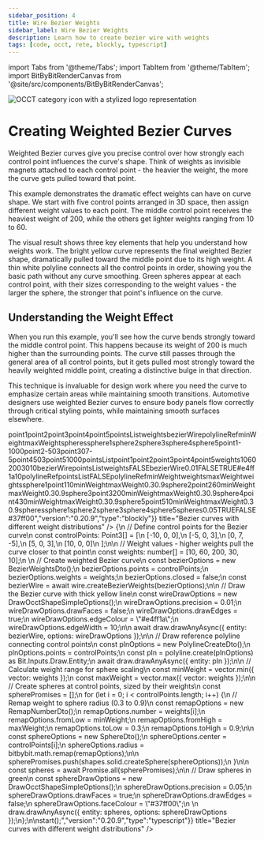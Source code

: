 ```yaml
---
sidebar_position: 4
title: Wire Bezier Weights
sidebar_label: Wire Bezier Weights
description: Learn how to create bezier wire with weights
tags: [code, occt, rete, blockly, typescript]
---
```


import Tabs from '@theme/Tabs';
import TabItem from '@theme/TabItem';
import BitByBitRenderCanvas from '@site/src/components/BitByBitRenderCanvas';

<img 
  class="category-icon-small" 
  src="https://s.bitbybit.dev/assets/icons/white/occt-icon.svg" 
  alt="OCCT category icon with a stylized logo representation" 
  title="OCCT category icon" />

# Creating Weighted Bezier Curves

Weighted Bezier curves give you precise control over how strongly each control point influences the curve's shape. Think of weights as invisible magnets attached to each control point - the heavier the weight, the more the curve gets pulled toward that point.

This example demonstrates the dramatic effect weights can have on curve shape. We start with five control points arranged in 3D space, then assign different weight values to each point. The middle control point receives the heaviest weight of 200, while the others get lighter weights ranging from 10 to 60.

The visual result shows three key elements that help you understand how weights work. The bright yellow curve represents the final weighted Bezier shape, dramatically pulled toward the middle point due to its high weight. A thin white polyline connects all the control points in order, showing you the basic path without any curve smoothing. Green spheres appear at each control point, with their sizes corresponding to the weight values - the larger the sphere, the stronger that point's influence on the curve.

## Understanding the Weight Effect

When you run this example, you'll see how the curve bends strongly toward the middle control point. This happens because its weight of 200 is much higher than the surrounding points. The curve still passes through the general area of all control points, but it gets pulled most strongly toward the heavily weighted middle point, creating a distinctive bulge in that direction.

This technique is invaluable for design work where you need the curve to emphasize certain areas while maintaining smooth transitions. Automotive designers use weighted Bezier curves to ensure body panels flow correctly through critical styling points, while maintaining smooth surfaces elsewhere.

<Tabs groupId="bezier-weights-example">
<TabItem value="rete" label="Rete">
    <BitByBitRenderCanvas
    requireManualStart={true}
    script={{"script":"{\"id\":\"rete-v2-json\",\"nodes\":{\"d93ff9312fbaba0d\":{\"id\":\"d93ff9312fbaba0d\",\"name\":\"bitbybit.occt.shapes.wire.createBezierWeights\",\"customName\":\"bezier weights\",\"async\":true,\"drawable\":true,\"data\":{\"genericNodeData\":{\"hide\":true,\"oneOnOne\":false,\"flatten\":0,\"forceExecution\":false},\"closed\":false},\"inputs\":{\"points\":{\"connections\":[{\"node\":\"71dc37e5bf31abc7\",\"output\":\"list\",\"data\":{}}]},\"weights\":{\"connections\":[{\"node\":\"5e78ae53129348d2\",\"output\":\"result\",\"data\":{}}]}},\"position\":[1474.6086829856026,340.89493244534634]},\"6c71764f860388cb\":{\"id\":\"6c71764f860388cb\",\"name\":\"bitbybit.point.pointXYZ\",\"customName\":\"point xyz\",\"async\":false,\"drawable\":true,\"data\":{\"genericNodeData\":{\"hide\":false,\"oneOnOne\":false,\"flatten\":0,\"forceExecution\":false},\"x\":-10,\"y\":0,\"z\":0},\"inputs\":{},\"position\":[233.46875,142.23828125]},\"262c5b4158e10e7f\":{\"id\":\"262c5b4158e10e7f\",\"name\":\"bitbybit.point.pointXYZ\",\"customName\":\"point xyz\",\"async\":false,\"drawable\":true,\"data\":{\"genericNodeData\":{\"hide\":false,\"oneOnOne\":false,\"flatten\":0,\"forceExecution\":false},\"x\":-5,\"y\":0,\"z\":3},\"inputs\":{},\"position\":[224.73046875,479.984375]},\"aef87dde79aae140\":{\"id\":\"aef87dde79aae140\",\"name\":\"bitbybit.point.pointXYZ\",\"customName\":\"point xyz\",\"async\":false,\"drawable\":true,\"data\":{\"genericNodeData\":{\"hide\":false,\"oneOnOne\":false,\"flatten\":0,\"forceExecution\":false},\"x\":0,\"y\":7,\"z\":-5},\"inputs\":{},\"position\":[224.74154154459637,833.5904947916667]},\"6eb81a9d83fbbfe7\":{\"id\":\"6eb81a9d83fbbfe7\",\"name\":\"bitbybit.point.pointXYZ\",\"customName\":\"point xyz\",\"async\":false,\"drawable\":true,\"data\":{\"genericNodeData\":{\"hide\":false,\"oneOnOne\":false,\"flatten\":0,\"forceExecution\":false},\"x\":5,\"y\":0,\"z\":3},\"inputs\":{},\"position\":[242.77880556002404,1187.0961686117394]},\"8f6ffca91f2b1d12\":{\"id\":\"8f6ffca91f2b1d12\",\"name\":\"bitbybit.point.pointXYZ\",\"customName\":\"point xyz\",\"async\":false,\"drawable\":true,\"data\":{\"genericNodeData\":{\"hide\":false,\"oneOnOne\":false,\"flatten\":0,\"forceExecution\":false},\"x\":10,\"y\":0,\"z\":0},\"inputs\":{},\"position\":[255.1210077869103,1528.317664158235]},\"71dc37e5bf31abc7\":{\"id\":\"71dc37e5bf31abc7\",\"name\":\"bitbybit.lists.createList\",\"customName\":\"create list\",\"data\":{},\"inputs\":{\"listElements\":{\"connections\":[{\"node\":\"6c71764f860388cb\",\"output\":\"result\",\"data\":{}},{\"node\":\"262c5b4158e10e7f\",\"output\":\"result\",\"data\":{}},{\"node\":\"aef87dde79aae140\",\"output\":\"result\",\"data\":{}},{\"node\":\"6eb81a9d83fbbfe7\",\"output\":\"result\",\"data\":{}},{\"node\":\"8f6ffca91f2b1d12\",\"output\":\"result\",\"data\":{}}]}},\"position\":[809.4944869050374,791.4060121932632]},\"5e78ae53129348d2\":{\"id\":\"5e78ae53129348d2\",\"name\":\"bitbybit.json.parse\",\"customName\":\"parse\",\"async\":false,\"drawable\":false,\"data\":{\"genericNodeData\":{\"hide\":false,\"oneOnOne\":false,\"flatten\":0,\"forceExecution\":false},\"text\":\"[10,60,200,30,10]\"},\"inputs\":{},\"position\":[820.9003613826357,1045.8565882239327]},\"1badef86dffd3d2b\":{\"id\":\"1badef86dffd3d2b\",\"name\":\"bitbybit.vector.max\",\"customName\":\"max\",\"async\":false,\"drawable\":false,\"data\":{\"genericNodeData\":{\"hide\":false,\"oneOnOne\":false,\"flatten\":0,\"forceExecution\":false}},\"inputs\":{\"vector\":{\"connections\":[{\"node\":\"5e78ae53129348d2\",\"output\":\"result\",\"data\":{}}]}},\"position\":[1452.8517350042941,1584.36307724802]},\"6628a0dad5393c00\":{\"id\":\"6628a0dad5393c00\",\"name\":\"bitbybit.vector.min\",\"customName\":\"min\",\"async\":false,\"drawable\":false,\"data\":{\"genericNodeData\":{\"hide\":false,\"oneOnOne\":false,\"flatten\":0,\"forceExecution\":false}},\"inputs\":{\"vector\":{\"connections\":[{\"node\":\"5e78ae53129348d2\",\"output\":\"result\",\"data\":{}}]}},\"position\":[1453.5379674005778,1314.9458583914063]},\"708bd3fd447df194\":{\"id\":\"708bd3fd447df194\",\"name\":\"bitbybit.polyline.create\",\"customName\":\"polyline\",\"async\":false,\"drawable\":true,\"data\":{\"genericNodeData\":{\"hide\":false,\"oneOnOne\":false,\"flatten\":0,\"forceExecution\":false},\"isClosed\":false},\"inputs\":{\"points\":{\"connections\":[{\"node\":\"71dc37e5bf31abc7\",\"output\":\"list\",\"data\":{}}]}},\"position\":[1470.8643520387145,15.655298073315691]},\"02f75fd91278ddf0\":{\"id\":\"02f75fd91278ddf0\",\"name\":\"bitbybit.math.remap\",\"customName\":\"remap\",\"async\":false,\"drawable\":false,\"data\":{\"genericNodeData\":{\"hide\":false,\"oneOnOne\":false,\"flatten\":0,\"forceExecution\":false},\"number\":0.5,\"fromLow\":0,\"fromHigh\":1,\"toLow\":0.3,\"toHigh\":0.9},\"inputs\":{\"number\":{\"connections\":[{\"node\":\"a1d8b49442cfbed2\",\"output\":\"result\",\"data\":{}}]},\"fromLow\":{\"connections\":[{\"node\":\"6628a0dad5393c00\",\"output\":\"result\",\"data\":{}}]},\"fromHigh\":{\"connections\":[{\"node\":\"1badef86dffd3d2b\",\"output\":\"result\",\"data\":{}}]}},\"position\":[2340.141780945838,1415.6477847941433]},\"a1d8b49442cfbed2\":{\"id\":\"a1d8b49442cfbed2\",\"name\":\"bitbybit.lists.flatten\",\"customName\":\"flatten\",\"data\":{\"nrLevels\":1},\"inputs\":{\"list\":{\"connections\":[{\"node\":\"5e78ae53129348d2\",\"output\":\"result\",\"data\":{}}]}},\"position\":[1842.606441779354,1082.6783355134344]},\"594b69638201ab5d\":{\"id\":\"594b69638201ab5d\",\"name\":\"bitbybit.occt.shapes.solid.createSphere\",\"customName\":\"sphere\",\"async\":true,\"drawable\":true,\"data\":{\"genericNodeData\":{\"hide\":true,\"oneOnOne\":true,\"flatten\":0,\"forceExecution\":false},\"radius\":1,\"center\":[0,0,0]},\"inputs\":{\"center\":{\"connections\":[{\"node\":\"1acceaf1728a9bb6\",\"output\":\"result\",\"data\":{}}]},\"radius\":{\"connections\":[{\"node\":\"02f75fd91278ddf0\",\"output\":\"result\",\"data\":{}}]}},\"position\":[2802.6462312888184,788.517960703051]},\"1acceaf1728a9bb6\":{\"id\":\"1acceaf1728a9bb6\",\"name\":\"bitbybit.lists.flatten\",\"customName\":\"flatten\",\"data\":{\"nrLevels\":1},\"inputs\":{\"list\":{\"connections\":[{\"node\":\"71dc37e5bf31abc7\",\"output\":\"list\",\"data\":{}}]}},\"position\":[1844.9251455808178,867.378536261973]},\"9e4757c9a3030d87\":{\"id\":\"9e4757c9a3030d87\",\"name\":\"bitbybit.draw.drawAnyAsync\",\"customName\":\"draw any async\",\"async\":true,\"drawable\":true,\"data\":{\"genericNodeData\":{\"hide\":false,\"oneOnOne\":false,\"flatten\":0,\"forceExecution\":false}},\"inputs\":{\"entity\":{\"connections\":[{\"node\":\"594b69638201ab5d\",\"output\":\"result\",\"data\":{}}]},\"options\":{\"connections\":[{\"node\":\"ffb4da8064c6349b\",\"output\":\"result\",\"data\":{}}]}},\"position\":[3404.609864091567,786.0901195986705]},\"ffb4da8064c6349b\":{\"id\":\"ffb4da8064c6349b\",\"name\":\"bitbybit.draw.optionsOcctShapeSimple\",\"customName\":\"options occt shape simple\",\"async\":false,\"drawable\":false,\"data\":{\"genericNodeData\":{\"hide\":false,\"oneOnOne\":false,\"flatten\":0,\"forceExecution\":false},\"precision\":0.05,\"drawFaces\":true,\"faceColour\":\"#37ff00\",\"drawEdges\":false,\"edgeColour\":\"#ffffff\",\"edgeWidth\":2},\"inputs\":{},\"position\":[2813.0669683419205,1228.3267499707356]},\"5d978b01fc903574\":{\"id\":\"5d978b01fc903574\",\"name\":\"bitbybit.draw.drawAnyAsync\",\"customName\":\"draw any async\",\"async\":true,\"drawable\":true,\"data\":{\"genericNodeData\":{\"hide\":false,\"oneOnOne\":false,\"flatten\":0,\"forceExecution\":false}},\"inputs\":{\"entity\":{\"connections\":[{\"node\":\"d93ff9312fbaba0d\",\"output\":\"result\",\"data\":{}}]},\"options\":{\"connections\":[{\"node\":\"8da0996b9ae76bc7\",\"output\":\"result\",\"data\":{}}]}},\"position\":[2648.015406962442,129.78266326628432]},\"8da0996b9ae76bc7\":{\"id\":\"8da0996b9ae76bc7\",\"name\":\"bitbybit.draw.optionsOcctShapeSimple\",\"customName\":\"options occt shape simple\",\"async\":false,\"drawable\":false,\"data\":{\"genericNodeData\":{\"hide\":false,\"oneOnOne\":false,\"flatten\":0,\"forceExecution\":false},\"precision\":0.05,\"drawFaces\":false,\"faceColour\":\"#000000\",\"drawEdges\":true,\"edgeColour\":\"#e4ff1a\",\"edgeWidth\":10},\"inputs\":{},\"position\":[2249.0695731821565,364.8567725172626]}}}","version":"0.20.9","type":"rete"}}
    title="Bezier curves with different weight distributions"
    />
</TabItem>
<TabItem value="blockly" label="Blockly">
  <BitByBitRenderCanvas
    requireManualStart={true}
    script={{"script":"<xml xmlns=\"https://developers.google.com/blockly/xml\"><variables><variable id=\"point1\">point1</variable><variable id=\"point2\">point2</variable><variable id=\"point3\">point3</variable><variable id=\"point4\">point4</variable><variable id=\"point5\">point5</variable><variable id=\"pointsList\">pointsList</variable><variable id=\"weights\">weights</variable><variable id=\"bezierWire\">bezierWire</variable><variable id=\"polylineRef\">polylineRef</variable><variable id=\"minWeight\">minWeight</variable><variable id=\"maxWeight\">maxWeight</variable><variable id=\"spheres\">spheres</variable><variable id=\"sphere1\">sphere1</variable><variable id=\"sphere2\">sphere2</variable><variable id=\"sphere3\">sphere3</variable><variable id=\"sphere4\">sphere4</variable><variable id=\"sphere5\">sphere5</variable></variables><block type=\"variables_set\" id=\"create_point1\" x=\"50\" y=\"50\"><field name=\"VAR\" id=\"point1\">point1</field><value name=\"VALUE\"><block type=\"bitbybit.point.pointXYZ\" id=\"point1_coords\"><value name=\"X\"><block type=\"math_number\" id=\"p1_x\"><field name=\"NUM\">-10</field></block></value><value name=\"Y\"><block type=\"math_number\" id=\"p1_y\"><field name=\"NUM\">0</field></block></value><value name=\"Z\"><block type=\"math_number\" id=\"p1_z\"><field name=\"NUM\">0</field></block></value></block></value><next><block type=\"variables_set\" id=\"create_point2\" x=\"50\" y=\"150\"><field name=\"VAR\" id=\"point2\">point2</field><value name=\"VALUE\"><block type=\"bitbybit.point.pointXYZ\" id=\"point2_coords\"><value name=\"X\"><block type=\"math_number\" id=\"p2_x\"><field name=\"NUM\">-5</field></block></value><value name=\"Y\"><block type=\"math_number\" id=\"p2_y\"><field name=\"NUM\">0</field></block></value><value name=\"Z\"><block type=\"math_number\" id=\"p2_z\"><field name=\"NUM\">3</field></block></value></block></value><next><block type=\"variables_set\" id=\"create_point3\" x=\"50\" y=\"250\"><field name=\"VAR\" id=\"point3\">point3</field><value name=\"VALUE\"><block type=\"bitbybit.point.pointXYZ\" id=\"point3_coords\"><value name=\"X\"><block type=\"math_number\" id=\"p3_x\"><field name=\"NUM\">0</field></block></value><value name=\"Y\"><block type=\"math_number\" id=\"p3_y\"><field name=\"NUM\">7</field></block></value><value name=\"Z\"><block type=\"math_number\" id=\"p3_z\"><field name=\"NUM\">-5</field></block></value></block></value><next><block type=\"variables_set\" id=\"create_point4\" x=\"50\" y=\"350\"><field name=\"VAR\" id=\"point4\">point4</field><value name=\"VALUE\"><block type=\"bitbybit.point.pointXYZ\" id=\"point4_coords\"><value name=\"X\"><block type=\"math_number\" id=\"p4_x\"><field name=\"NUM\">5</field></block></value><value name=\"Y\"><block type=\"math_number\" id=\"p4_y\"><field name=\"NUM\">0</field></block></value><value name=\"Z\"><block type=\"math_number\" id=\"p4_z\"><field name=\"NUM\">3</field></block></value></block></value><next><block type=\"variables_set\" id=\"create_point5\" x=\"50\" y=\"450\"><field name=\"VAR\" id=\"point5\">point5</field><value name=\"VALUE\"><block type=\"bitbybit.point.pointXYZ\" id=\"point5_coords\"><value name=\"X\"><block type=\"math_number\" id=\"p5_x\"><field name=\"NUM\">10</field></block></value><value name=\"Y\"><block type=\"math_number\" id=\"p5_y\"><field name=\"NUM\">0</field></block></value><value name=\"Z\"><block type=\"math_number\" id=\"p5_z\"><field name=\"NUM\">0</field></block></value></block></value><next><block type=\"variables_set\" id=\"create_points_list\" x=\"50\" y=\"550\"><field name=\"VAR\" id=\"pointsList\">pointsList</field><value name=\"VALUE\"><block type=\"lists_create_with\" id=\"points_list\"><mutation items=\"5\"></mutation><value name=\"ADD0\"><block type=\"variables_get\" id=\"get_point1\"><field name=\"VAR\" id=\"point1\">point1</field></block></value><value name=\"ADD1\"><block type=\"variables_get\" id=\"get_point2\"><field name=\"VAR\" id=\"point2\">point2</field></block></value><value name=\"ADD2\"><block type=\"variables_get\" id=\"get_point3\"><field name=\"VAR\" id=\"point3\">point3</field></block></value><value name=\"ADD3\"><block type=\"variables_get\" id=\"get_point4\"><field name=\"VAR\" id=\"point4\">point4</field></block></value><value name=\"ADD4\"><block type=\"variables_get\" id=\"get_point5\"><field name=\"VAR\" id=\"point5\">point5</field></block></value></block></value><next><block type=\"variables_set\" id=\"create_weights\" x=\"50\" y=\"650\"><field name=\"VAR\" id=\"weights\">weights</field><value name=\"VALUE\"><block type=\"lists_create_with\" id=\"weights_list\"><mutation items=\"5\"></mutation><value name=\"ADD0\"><block type=\"math_number\" id=\"weight1\"><field name=\"NUM\">10</field></block></value><value name=\"ADD1\"><block type=\"math_number\" id=\"weight2\"><field name=\"NUM\">60</field></block></value><value name=\"ADD2\"><block type=\"math_number\" id=\"weight3\"><field name=\"NUM\">200</field></block></value><value name=\"ADD3\"><block type=\"math_number\" id=\"weight4\"><field name=\"NUM\">30</field></block></value><value name=\"ADD4\"><block type=\"math_number\" id=\"weight5\"><field name=\"NUM\">10</field></block></value></block></value><next><block type=\"variables_set\" id=\"create_bezier_wire\" x=\"50\" y=\"750\"><field name=\"VAR\" id=\"bezierWire\">bezierWire</field><value name=\"VALUE\"><block type=\"bitbybit.occt.shapes.wire.createBezierWeights\" id=\"bezier_weights\"><value name=\"Points\"><block type=\"variables_get\" id=\"get_points_for_bezier\"><field name=\"VAR\" id=\"pointsList\">pointsList</field></block></value><value name=\"Weights\"><block type=\"variables_get\" id=\"get_weights_for_bezier\"><field name=\"VAR\" id=\"weights\">weights</field></block></value><value name=\"Closed\"><block type=\"logic_boolean\" id=\"bezier_closed\"><field name=\"BOOL\">FALSE</field></block></value></block></value><next><block type=\"bitbybit.draw.drawAnyAsyncNoReturn\" id=\"draw_bezier_with_options\" x=\"50\" y=\"850\"><value name=\"Entity\"><block type=\"variables_get\" id=\"get_bezier_wire\"><field name=\"VAR\" id=\"bezierWire\">bezierWire</field></block></value><value name=\"Options\"><block type=\"bitbybit.draw.optionsOcctShapeSimple\" id=\"bezier_draw_options\"><value name=\"Precision\"><block type=\"math_number\" id=\"bezier_precision\"><field name=\"NUM\">0.01</field></block></value><value name=\"DrawFaces\"><block type=\"logic_boolean\" id=\"bezier_draw_faces\"><field name=\"BOOL\">FALSE</field></block></value><value name=\"DrawEdges\"><block type=\"logic_boolean\" id=\"bezier_draw_edges\"><field name=\"BOOL\">TRUE</field></block></value><value name=\"EdgeColour\"><block type=\"text\" id=\"bezier_edge_color\"><field name=\"TEXT\">#e4ff1a</field></block></value><value name=\"EdgeWidth\"><block type=\"math_number\" id=\"bezier_edge_width\"><field name=\"NUM\">10</field></block></value></block></value><next><block type=\"variables_set\" id=\"create_polyline_ref\" x=\"50\" y=\"950\"><field name=\"VAR\" id=\"polylineRef\">polylineRef</field><value name=\"VALUE\"><block type=\"bitbybit.polyline.create\" id=\"polyline_reference\"><value name=\"Points\"><block type=\"variables_get\" id=\"get_points_for_polyline\"><field name=\"VAR\" id=\"pointsList\">pointsList</field></block></value><value name=\"Closed\"><block type=\"logic_boolean\" id=\"polyline_closed\"><field name=\"BOOL\">FALSE</field></block></value></block></value><next><block type=\"bitbybit.draw.drawAnyAsyncNoReturn\" id=\"draw_polyline_ref\" x=\"50\" y=\"1050\"><value name=\"Entity\"><block type=\"variables_get\" id=\"get_polyline_ref\"><field name=\"VAR\" id=\"polylineRef\">polylineRef</field></block></value><next><block type=\"variables_set\" id=\"calc_min_weight\" x=\"50\" y=\"1150\"><field name=\"VAR\" id=\"minWeight\">minWeight</field><value name=\"VALUE\"><block type=\"bitbybit.vector.min\" id=\"min_weight_calc\"><value name=\"Vector\"><block type=\"variables_get\" id=\"get_weights_for_min\"><field name=\"VAR\" id=\"weights\">weights</field></block></value></block></value><next><block type=\"variables_set\" id=\"calc_max_weight\" x=\"50\" y=\"1250\"><field name=\"VAR\" id=\"maxWeight\">maxWeight</field><value name=\"VALUE\"><block type=\"bitbybit.vector.max\" id=\"max_weight_calc\"><value name=\"Vector\"><block type=\"variables_get\" id=\"get_weights_for_max\"><field name=\"VAR\" id=\"weights\">weights</field></block></value></block></value><next><block type=\"variables_set\" id=\"create_sphere1\" x=\"50\" y=\"1350\"><field name=\"VAR\" id=\"sphere1\">sphere1</field><value name=\"VALUE\"><block type=\"bitbybit.occt.shapes.solid.createSphere\" id=\"sphere_1\"><value name=\"Center\"><block type=\"variables_get\" id=\"get_point1_for_sphere\"><field name=\"VAR\" id=\"point1\">point1</field></block></value><value name=\"Radius\"><block type=\"bitbybit.math.remap\" id=\"remap_weight1\"><value name=\"Number\"><block type=\"math_number\" id=\"weight1_value\"><field name=\"NUM\">10</field></block></value><value name=\"FromLow\"><block type=\"variables_get\" id=\"get_min_weight_1\"><field name=\"VAR\" id=\"minWeight\">minWeight</field></block></value><value name=\"FromHigh\"><block type=\"variables_get\" id=\"get_max_weight_1\"><field name=\"VAR\" id=\"maxWeight\">maxWeight</field></block></value><value name=\"ToLow\"><block type=\"math_number\" id=\"radius_min_1\"><field name=\"NUM\">0.3</field></block></value><value name=\"ToHigh\"><block type=\"math_number\" id=\"radius_max_1\"><field name=\"NUM\">0.9</field></block></value></block></value></block></value><next><block type=\"variables_set\" id=\"create_sphere2\" x=\"50\" y=\"1450\"><field name=\"VAR\" id=\"sphere2\">sphere2</field><value name=\"VALUE\"><block type=\"bitbybit.occt.shapes.solid.createSphere\" id=\"sphere_2\"><value name=\"Center\"><block type=\"variables_get\" id=\"get_point2_for_sphere\"><field name=\"VAR\" id=\"point2\">point2</field></block></value><value name=\"Radius\"><block type=\"bitbybit.math.remap\" id=\"remap_weight2\"><value name=\"Number\"><block type=\"math_number\" id=\"weight2_value\"><field name=\"NUM\">60</field></block></value><value name=\"FromLow\"><block type=\"variables_get\" id=\"get_min_weight_2\"><field name=\"VAR\" id=\"minWeight\">minWeight</field></block></value><value name=\"FromHigh\"><block type=\"variables_get\" id=\"get_max_weight_2\"><field name=\"VAR\" id=\"maxWeight\">maxWeight</field></block></value><value name=\"ToLow\"><block type=\"math_number\" id=\"radius_min_2\"><field name=\"NUM\">0.3</field></block></value><value name=\"ToHigh\"><block type=\"math_number\" id=\"radius_max_2\"><field name=\"NUM\">0.9</field></block></value></block></value></block></value><next><block type=\"variables_set\" id=\"create_sphere3\" x=\"50\" y=\"1550\"><field name=\"VAR\" id=\"sphere3\">sphere3</field><value name=\"VALUE\"><block type=\"bitbybit.occt.shapes.solid.createSphere\" id=\"sphere_3\"><value name=\"Center\"><block type=\"variables_get\" id=\"get_point3_for_sphere\"><field name=\"VAR\" id=\"point3\">point3</field></block></value><value name=\"Radius\"><block type=\"bitbybit.math.remap\" id=\"remap_weight3\"><value name=\"Number\"><block type=\"math_number\" id=\"weight3_value\"><field name=\"NUM\">200</field></block></value><value name=\"FromLow\"><block type=\"variables_get\" id=\"get_min_weight_3\"><field name=\"VAR\" id=\"minWeight\">minWeight</field></block></value><value name=\"FromHigh\"><block type=\"variables_get\" id=\"get_max_weight_3\"><field name=\"VAR\" id=\"maxWeight\">maxWeight</field></block></value><value name=\"ToLow\"><block type=\"math_number\" id=\"radius_min_3\"><field name=\"NUM\">0.3</field></block></value><value name=\"ToHigh\"><block type=\"math_number\" id=\"radius_max_3\"><field name=\"NUM\">0.9</field></block></value></block></value></block></value><next><block type=\"variables_set\" id=\"create_sphere4\" x=\"50\" y=\"1650\"><field name=\"VAR\" id=\"sphere4\">sphere4</field><value name=\"VALUE\"><block type=\"bitbybit.occt.shapes.solid.createSphere\" id=\"sphere_4\"><value name=\"Center\"><block type=\"variables_get\" id=\"get_point4_for_sphere\"><field name=\"VAR\" id=\"point4\">point4</field></block></value><value name=\"Radius\"><block type=\"bitbybit.math.remap\" id=\"remap_weight4\"><value name=\"Number\"><block type=\"math_number\" id=\"weight4_value\"><field name=\"NUM\">30</field></block></value><value name=\"FromLow\"><block type=\"variables_get\" id=\"get_min_weight_4\"><field name=\"VAR\" id=\"minWeight\">minWeight</field></block></value><value name=\"FromHigh\"><block type=\"variables_get\" id=\"get_max_weight_4\"><field name=\"VAR\" id=\"maxWeight\">maxWeight</field></block></value><value name=\"ToLow\"><block type=\"math_number\" id=\"radius_min_4\"><field name=\"NUM\">0.3</field></block></value><value name=\"ToHigh\"><block type=\"math_number\" id=\"radius_max_4\"><field name=\"NUM\">0.9</field></block></value></block></value></block></value><next><block type=\"variables_set\" id=\"create_sphere5\" x=\"50\" y=\"1750\"><field name=\"VAR\" id=\"sphere5\">sphere5</field><value name=\"VALUE\"><block type=\"bitbybit.occt.shapes.solid.createSphere\" id=\"sphere_5\"><value name=\"Center\"><block type=\"variables_get\" id=\"get_point5_for_sphere\"><field name=\"VAR\" id=\"point5\">point5</field></block></value><value name=\"Radius\"><block type=\"bitbybit.math.remap\" id=\"remap_weight5\"><value name=\"Number\"><block type=\"math_number\" id=\"weight5_value\"><field name=\"NUM\">10</field></block></value><value name=\"FromLow\"><block type=\"variables_get\" id=\"get_min_weight_5\"><field name=\"VAR\" id=\"minWeight\">minWeight</field></block></value><value name=\"FromHigh\"><block type=\"variables_get\" id=\"get_max_weight_5\"><field name=\"VAR\" id=\"maxWeight\">maxWeight</field></block></value><value name=\"ToLow\"><block type=\"math_number\" id=\"radius_min_5\"><field name=\"NUM\">0.3</field></block></value><value name=\"ToHigh\"><block type=\"math_number\" id=\"radius_max_5\"><field name=\"NUM\">0.9</field></block></value></block></value></block></value><next><block type=\"variables_set\" id=\"create_spheres_list\" x=\"50\" y=\"1850\"><field name=\"VAR\" id=\"spheres\">spheres</field><value name=\"VALUE\"><block type=\"lists_create_with\" id=\"spheres_list\"><mutation items=\"5\"></mutation><value name=\"ADD0\"><block type=\"variables_get\" id=\"get_sphere1\"><field name=\"VAR\" id=\"sphere1\">sphere1</field></block></value><value name=\"ADD1\"><block type=\"variables_get\" id=\"get_sphere2\"><field name=\"VAR\" id=\"sphere2\">sphere2</field></block></value><value name=\"ADD2\"><block type=\"variables_get\" id=\"get_sphere3\"><field name=\"VAR\" id=\"sphere3\">sphere3</field></block></value><value name=\"ADD3\"><block type=\"variables_get\" id=\"get_sphere4\"><field name=\"VAR\" id=\"sphere4\">sphere4</field></block></value><value name=\"ADD4\"><block type=\"variables_get\" id=\"get_sphere5\"><field name=\"VAR\" id=\"sphere5\">sphere5</field></block></value></block></value><next><block type=\"bitbybit.draw.drawAnyAsyncNoReturn\" id=\"draw_spheres_with_options\" x=\"50\" y=\"1950\"><value name=\"Entity\"><block type=\"variables_get\" id=\"get_spheres\"><field name=\"VAR\" id=\"spheres\">spheres</field></block></value><value name=\"Options\"><block type=\"bitbybit.draw.optionsOcctShapeSimple\" id=\"spheres_draw_options\"><value name=\"Precision\"><block type=\"math_number\" id=\"spheres_precision\"><field name=\"NUM\">0.05</field></block></value><value name=\"DrawFaces\"><block type=\"logic_boolean\" id=\"spheres_draw_faces\"><field name=\"BOOL\">TRUE</field></block></value><value name=\"DrawEdges\"><block type=\"logic_boolean\" id=\"spheres_draw_edges\"><field name=\"BOOL\">FALSE</field></block></value><value name=\"FaceColour\"><block type=\"text\" id=\"spheres_face_color\"><field name=\"TEXT\">#37ff00</field></block></value></block></value></block></next></block></next></block></next></block></next></block></next></block></next></block></next></block></next></block></next></block></next></block></next></block></next></block></next></block></next></block></next></block></next></block></next></block></next></block></next></block></next></block></xml>","version":"0.20.9","type":"blockly"}}
    title="Bezier curves with different weight distributions"
    />
</TabItem>
<TabItem value="typescript" label="TypeScript">
<BitByBitRenderCanvas
    requireManualStart={true}
    script={{"script":"// Import required DTOs and types\nconst { BezierWeightsDto, SphereDto } = Bit.Inputs.OCCT;\nconst { DrawOcctShapeSimpleOptions } = Bit.Inputs.Draw;\nconst { RemapNumberDto } = Bit.Inputs.Math;\nconst { PolylineCreateDto } = Bit.Inputs.Polyline;\n\ntype Point3 = Bit.Inputs.Base.Point3;\ntype Vector3 = Bit.Inputs.Base.Vector3;\ntype TopoDSShapePointer = Bit.Inputs.OCCT.TopoDSShapePointer;\n\n// Get access to BitByBit functions\nconst { wire } = bitbybit.occt.shapes;\nconst { shapes } = bitbybit.occt;\nconst { draw, vector, polyline } = bitbybit;\n\nconst start = async () => {\n    // Define control points for the Bezier curve\n    const controlPoints: Point3[] = [\n        [-10, 0, 0],\n        [-5, 0, 3],\n        [0, 7, -5],\n        [5, 0, 3],\n        [10, 0, 0]\n    ];\n\n    // Weight values - higher weights pull the curve closer to that point\n    const weights: number[] = [10, 60, 200, 30, 10];\n    \n    // Create weighted Bezier curve\n    const bezierOptions = new BezierWeightsDto();\n    bezierOptions.points = controlPoints;\n    bezierOptions.weights = weights;\n    bezierOptions.closed = false;\n    const bezierWire = await wire.createBezierWeights(bezierOptions);\n\n    // Draw the Bezier curve with thick yellow line\n    const wireDrawOptions = new DrawOcctShapeSimpleOptions();\n    wireDrawOptions.precision = 0.01;\n    wireDrawOptions.drawFaces = false;\n    wireDrawOptions.drawEdges = true;\n    wireDrawOptions.edgeColour = \"#e4ff1a\";\n    wireDrawOptions.edgeWidth = 10;\n\n    await draw.drawAnyAsync({ entity: bezierWire, options: wireDrawOptions });\n\n    // Draw reference polyline connecting control points\n    const plnOptions = new PolylineCreateDto();\n    plnOptions.points = controlPoints;\n    const pln = polyline.create(plnOptions) as Bit.Inputs.Draw.Entity;\n    await draw.drawAnyAsync({ entity: pln });\n\n    // Calculate weight range for sphere scaling\n    const minWeight = vector.min({ vector: weights });\n    const maxWeight = vector.max({ vector: weights });\n\n    // Create spheres at control points, sized by their weights\n    const spherePromises = [];\n    for (let i = 0; i < controlPoints.length; i++) {\n        // Remap weight to sphere radius (0.3 to 0.9)\n        const remapOptions = new RemapNumberDto();\n        remapOptions.number = weights[i];\n        remapOptions.fromLow = minWeight;\n        remapOptions.fromHigh = maxWeight;\n        remapOptions.toLow = 0.3;\n        remapOptions.toHigh = 0.9;\n\n        const sphereOptions = new SphereDto();\n        sphereOptions.center = controlPoints[i];\n        sphereOptions.radius = bitbybit.math.remap(remapOptions);\n\n        spherePromises.push(shapes.solid.createSphere(sphereOptions));\n    }\n\n    const spheres = await Promise.all(spherePromises);\n\n    // Draw spheres in green\n    const sphereDrawOptions = new DrawOcctShapeSimpleOptions();\n    sphereDrawOptions.precision = 0.05;\n    sphereDrawOptions.drawFaces = true;\n    sphereDrawOptions.drawEdges = false;\n    sphereDrawOptions.faceColour = \"#37ff00\";\n    \n    draw.drawAnyAsync({ entity: spheres, options: sphereDrawOptions });\n};\n\nstart();","version":"0.20.9","type":"typescript"}}
    title="Bezier curves with different weight distributions"
    />
</TabItem>
</Tabs>
